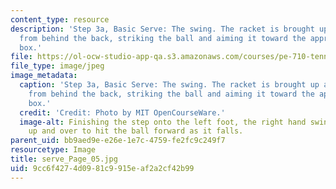```yaml
---
content_type: resource
description: 'Step 3a, Basic Serve: The swing. The racket is brought up and forward
  from behind the back, striking the ball and aiming it toward the appropriate service
  box.'
file: https://ol-ocw-studio-app-qa.s3.amazonaws.com/courses/pe-710-tennis-spring-2007/9cc6f4274d0981c9915eaf2a2cf42b99_serve_Page_05.jpg
file_type: image/jpeg
image_metadata:
  caption: 'Step 3a, Basic Serve: The swing. The racket is brought up and forward
    from behind the back, striking the ball and aiming it toward the appropriate service
    box.'
  credit: 'Credit: Photo by MIT OpenCourseWare.'
  image-alt: Finishing the step onto the left foot, the right hand swings the racket
    up and over to hit the ball forward as it falls.
parent_uid: bb9aed9e-e26e-1e7c-4759-fe2fc9c249f7
resourcetype: Image
title: serve_Page_05.jpg
uid: 9cc6f427-4d09-81c9-915e-af2a2cf42b99
---
```

